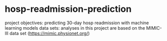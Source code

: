 # hosp-readmission-prediction
project objectives: predicting 30-day hosp readmission with machine learning models
data sets: analyses in this project are based on the MIMIC-III data set (https://mimic.physionet.org/)  

